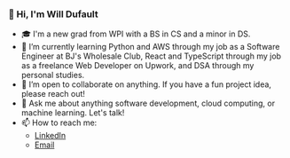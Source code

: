 ### 👋 Hi, I'm Will Dufault

- 🎓 I'm a new grad from WPI with a BS in CS and a minor in DS.
- 🌱 I’m currently learning Python and AWS through my job as a Software Engineer at BJ's Wholesale Club, React and TypeScript through my job as a freelance Web Developer on Upwork, and DSA through my personal studies.
- 👯 I’m open to collaborate on anything. If you have a fun project idea, please reach out!
- 💬 Ask me about anything software development, cloud computing, or machine learning. Let's talk!
- 📫 How to reach me:
  - [LinkedIn](https://www.linkedin.com/in/willdufault)
  - [Email](mailto:wrdufault@outlook.com)

<!--
**willdufault/willdufault** is a ✨ _special_ ✨ repository because its `README.md` (this file) appears on your GitHub profile.

Here are some ideas to get you started:

- 🔭 I’m currently working on ...
- 🌱 I’m currently learning ...
- 👯 I’m looking to collaborate on ...
- 🤔 I’m looking for help with ...
- 💬 Ask me about ...
- 📫 How to reach me: ...
- 😄 Pronouns: ...
- ⚡ Fun fact: ...
-->
